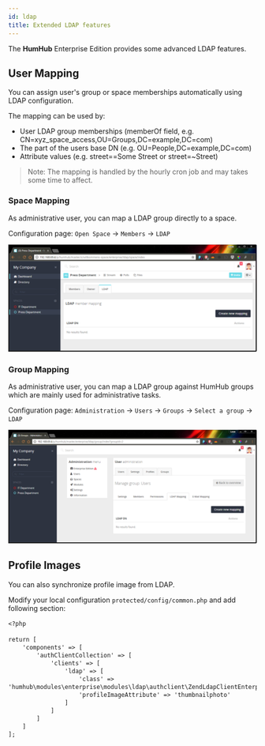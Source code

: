```yaml
---
id: ldap
title: Extended LDAP features
---
```


The **HumHub** Enterprise Edition provides some advanced LDAP features.

User Mapping
------------

You can assign user's group or space memberships automatically using LDAP configuration.

The mapping can be used by:

- User LDAP group memberships (memberOf field, e.g. CN=xyz_space_access,OU=Groups,DC=example,DC=com)
- The part of the users base DN (e.g. OU=People,DC=example,DC=com)
- Attribute values (e.g. street==Some Street or street=~Street)

> Note: The mapping is handled by the hourly cron job and may takes some time to affect.

### Space Mapping

As administrative user, you can map a LDAP group directly to a space. 

Configuration page: `Open Space` -> `Members` -> `LDAP`

![Space LDAP Mapping](images/ldap-mapping-space.png)

### Group Mapping

As administrative user, you can map a LDAP group against HumHub groups which are mainly used for administrative tasks. 

Configuration page: `Administration` -> `Users` -> `Groups` -> `Select a group` -> `LDAP`

![Group LDAP Mapping](images/ldap-mapping-group.png)


Profile Images
--------------

You can also synchronize profile image from LDAP.

Modify your local configuration `protected/config/common.php` and add following section:

```
<?php

return [
    'components' => [
        'authClientCollection' => [
            'clients' => [
                'ldap' => [
                    'class' => 'humhub\modules\enterprise\modules\ldap\authclient\ZendLdapClientEnterprise',
                    'profileImageAttribute' => 'thumbnailphoto'
                ]
            ]
        ]
    ]
];
```


